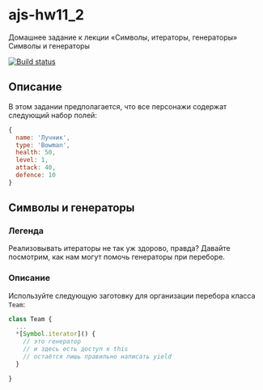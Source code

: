 # ajs-hw11_2
Домашнее задание к лекции «Символы, итераторы, генераторы» Символы и генераторы

[![Build status](https://ci.appveyor.com/api/projects/status/ih7y4c0f78cgq8ld/branch/master?svg=true)](https://ci.appveyor.com/project/Mistel-77/ajs-hw11-2/branch/master)


## Описание

В этом задании предполагается, что все персонажи содержат следующий набор полей:
```javascript
{
  name: 'Лучник',
  type: 'Bowman',
  health: 50,
  level: 1,
  attack: 40,
  defence: 10
}
```


## Символы и генераторы

### Легенда

Реализовывать итераторы не так уж здорово, правда? Давайте посмотрим, как нам могут помочь генераторы при переборе.

### Описание

Используйте следующую заготовку для организации перебора класса `Team`:
```javascript
class Team {
  ...
  *[Symbol.iterator]() {
    // это генератор
    // и здесь есть доступ к this
    // остаётся лишь правильно написать yield
  }

}
```

